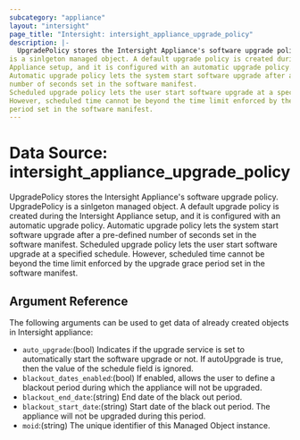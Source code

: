 ```yaml
---
subcategory: "appliance"
layout: "intersight"
page_title: "Intersight: intersight_appliance_upgrade_policy"
description: |-
  UpgradePolicy stores the Intersight Appliance's software upgrade policy. UpgradePolicy
is a sinlgeton managed object. A default upgrade policy is created during the Intersight
Appliance setup, and it is configured with an automatic upgrade policy.
Automatic upgrade policy lets the system start software upgrade after a pre-defined
number of seconds set in the software manifest.
Scheduled upgrade policy lets the user start software upgrade at a specified schedule.
However, scheduled time cannot be beyond the time limit enforced by the upgrade grace
period set in the software manifest.
---
```


# Data Source: intersight_appliance_upgrade_policy
UpgradePolicy stores the Intersight Appliance's software upgrade policy. UpgradePolicy
is a sinlgeton managed object. A default upgrade policy is created during the Intersight
Appliance setup, and it is configured with an automatic upgrade policy.
Automatic upgrade policy lets the system start software upgrade after a pre-defined
number of seconds set in the software manifest.
Scheduled upgrade policy lets the user start software upgrade at a specified schedule.
However, scheduled time cannot be beyond the time limit enforced by the upgrade grace
period set in the software manifest.
## Argument Reference
The following arguments can be used to get data of already created objects in Intersight appliance:
* `auto_upgrade`:(bool) Indicates if the upgrade service is set to automatically start the software upgrade or not. If autoUpgrade is true, then the value of the schedule field is ignored. 
* `blackout_dates_enabled`:(bool) If enabled, allows the user to define a blackout period during which the appliance will not be upgraded. 
* `blackout_end_date`:(string) End date of the black out period. 
* `blackout_start_date`:(string) Start date of the black out period. The appliance will not be upgraded during this period. 
* `moid`:(string) The unique identifier of this Managed Object instance. 
